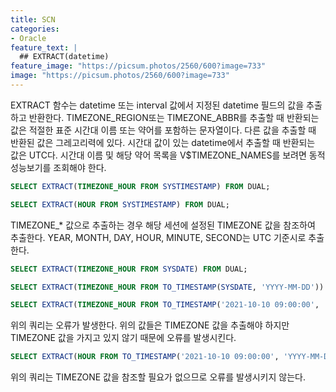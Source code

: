 ```yaml
---
title: SCN
categories:
- Oracle
feature_text: |
  ## EXTRACT(datetime)
feature_image: "https://picsum.photos/2560/600?image=733"
image: "https://picsum.photos/2560/600?image=733"
---
```

<style>
	thead td { text-align: center; }
	td { border: 1px solid #444444; }
</style>

EXTRACT 함수는 datetime 또는 interval 값에서 지정된 datetime 필드의 값을 추출하고 반환한다. TIMEZONE&#95;REGION또는 TIMEZONE&#95;ABBR를 추출할 때 반환되는 값은 적절한 표준 시간대 이름 또는 약어를 포함하는 문자열이다. 다른 값을 추출할 때 반환된 값은 그레고리력에 있다. 시간대 값이 있는 datetime에서 추출할 때 반환되는 값은 UTC다. 시간대 이름 및 해당 약어 목록을 V$TIMEZONE&#95;NAMES를 보려면 동적 성능보기를 조회해야 한다.  

```sql
SELECT EXTRACT(TIMEZONE_HOUR FROM SYSTIMESTAMP) FROM DUAL;

SELECT EXTRACT(HOUR FROM SYSTIMESTAMP) FROM DUAL;
```

TIMEZONE_&#42; 값으로 추출하는 경우 해당 세션에 설정된 TIMEZONE 값을 참조하여 추출한다. YEAR, MONTH, DAY, HOUR, MINUTE, SECOND는 UTC 기준시로 추출한다.  

```sql
SELECT EXTRACT(TIMEZONE_HOUR FROM SYSDATE) FROM DUAL;

SELECT EXTRACT(TIMEZONE_HOUR FROM TO_TIMESTAMP(SYSDATE, 'YYYY-MM-DD')) FROM DUAL;

SELECT EXTRACT(TIMEZONE_HOUR FROM TO_TIMESTAMP('2021-10-10 09:00:00', 'YYYY-MM-DD HH24:MI:SS')) FROM DUAL;
```

위의 쿼리는 오류가 발생한다. 위의 값들은 TIMEZONE 값을 추출해야 하지만 TIMEZONE 값을 가지고 있지 않기 때문에 오류를 발생시킨다.  

```sql
SELECT EXTRACT(HOUR FROM TO_TIMESTAMP('2021-10-10 09:00:00', 'YYYY-MM-DD HH24:MI:SS')) FROM DUAL;
```

위의 쿼리는 TIMEZONE 값을 참조할 필요가 없으므로 오류를 발생시키지 않는다.
